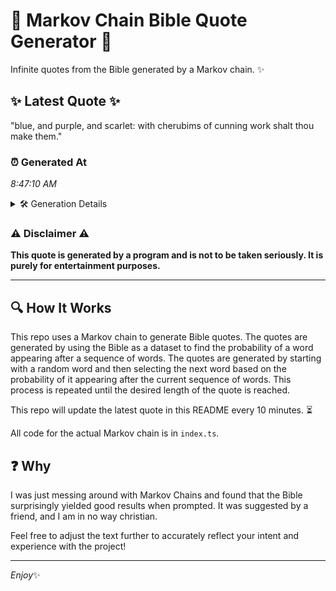 # 📖 Markov Chain Bible Quote Generator 📖

Infinite quotes from the Bible generated by a Markov chain. ✨

## ✨ Latest Quote ✨
"blue, and purple, and scarlet: with cherubims of cunning work shalt thou make them."

### ⏰ Generated At
*8:47:10 AM*

<details>
    <summary>🛠️ Generation Details</summary>
    <p>
        <strong>🌱 Seed:</strong> blue,<br>
        <strong>🔄 Iterations:</strong> 13<br>
        <strong>📜 Context History:</strong><br>[ blue, ]: and<br>[ blue,, and ]: purple,<br>[ blue,, and, purple, ]: and<br>[ blue,, and, purple,, and ]: scarlet:<br>[ blue,, and, purple,, and, scarlet: ]: with<br>[ blue,, and, purple,, and, scarlet:, with ]: cherubims<br>[ and, purple,, and, scarlet:, with, cherubims ]: of<br>[ purple,, and, scarlet:, with, cherubims, of ]: cunning<br>[ and, scarlet:, with, cherubims, of, cunning ]: work<br>[ scarlet:, with, cherubims, of, cunning, work ]: shalt<br>[ with, cherubims, of, cunning, work, shalt ]: thou<br>[ cherubims, of, cunning, work, shalt, thou ]: make<br>[ of, cunning, work, shalt, thou, make ]: them.<br>
    </p>
</details>

### ⚠️ Disclaimer ⚠️
**This quote is generated by a program and is not to be taken seriously. It is purely for entertainment purposes.**

---

## 🔍 How It Works

This repo uses a Markov chain to generate Bible quotes. The quotes are generated by using the Bible as a dataset to find the probability of a word appearing after a sequence of words. The quotes are generated by starting with a random word and then selecting the next word based on the probability of it appearing after the current sequence of words. This process is repeated until the desired length of the quote is reached.

This repo will update the latest quote in this README every 10 minutes. ⏳

All code for the actual Markov chain is in `index.ts`.

## ❓ Why

I was just messing around with Markov Chains and found that the Bible surprisingly yielded good results when prompted. 
It was suggested by a friend, and I am in no way christian.

Feel free to adjust the text further to accurately reflect your intent and experience with the project!

---

*Enjoy*✨
